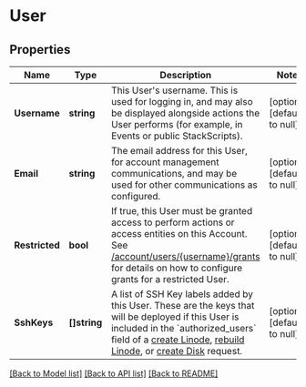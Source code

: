 # User

## Properties
Name | Type | Description | Notes
------------ | ------------- | ------------- | -------------
**Username** | **string** | This User&#x27;s username. This is used for logging in, and may also be displayed alongside actions the User performs (for example, in Events or public StackScripts).  | [optional] [default to null]
**Email** | **string** | The email address for this User, for account management communications, and may be used for other communications as configured.  | [optional] [default to null]
**Restricted** | **bool** | If true, this User must be granted access to perform actions or access entities on this Account. See [/account/users/{username}/grants](/#operation/getUserGrants) for details on how to configure grants for a restricted User.  | [optional] [default to null]
**SshKeys** | **[]string** | A list of SSH Key labels added by this User. These are the keys that will be deployed if this User is included in the &#x60;authorized_users&#x60; field of a [create Linode](/#operation/createLinodeInstance), [rebuild Linode](/#operation/rebuildLinodeInstance), or [create Disk](/#operation/addLinodeDisk) request.  | [optional] [default to null]

[[Back to Model list]](../README.md#documentation-for-models) [[Back to API list]](../README.md#documentation-for-api-endpoints) [[Back to README]](../README.md)

